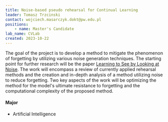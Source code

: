 ```yaml
---
title: Noise-based pseudo rehearsal for Continual Learning
leader: Tomasz Trzcinski
contact: wojciech.masarczyk.dokt@pw.edu.pl
positions:
    - name: Master's Candidate
lab_name: CVLab
created: 2023-10-22
---
```


The goal of the project is to develop a method to mitigate the phenomenon of forgetting by utilizing various noise generation techniques. The starting point for further research will be the paper [Learning to See by Looking at Noise](https://arxiv.org/pdf/2106.05963.pdf). The work will encompass a review of currently applied rehearsal methods and the creation and in-depth analysis of a method utilizing noise to reduce forgetting. Two key aspects of the work will be optimizing the method for the model's ultimate resistance to forgetting and the computational complexity of the proposed method.

#### Major 
- Artificial Intelligence
